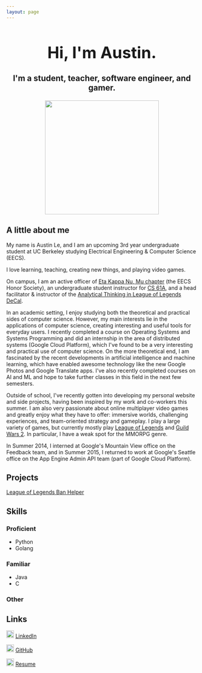 ```yaml
---
layout: page
---
```


<h1 style="font-size: 300%; text-align: center">Hi, I'm Austin.</h1>
<h3 style="font-size: 150%; text-align: center">I'm a student, teacher, software engineer, and gamer.</h3>

<div style="text-align: center"><img src="https://scontent.fsnc1-1.fna.fbcdn.net/hphotos-xpf1/v/t1.0-9/10442546_696660630417132_7466810421954999452_n.jpg?oh=3e71857eb771d529132ffc7fe1b77f5d&oe=56837A5C" height="300" width="300"></div>

<h2>A little about me</h2>
<p>My name is Austin Le, and I am an upcoming 3rd year undergraduate student at UC Berkeley studying Electrical Engineering & Computer Science (EECS).</p>

<p>I love learning, teaching, creating new things, and playing video games.</p>

<p>On campus, I am an active officer of <a href="https://hkn.eecs.berkeley.edu/" target="_blank" class="link">Eta Kappa Nu, Mu chapter</a> (the EECS Honor Society), an undergraduate student instructor for <a href="http://cs61a.org" target="_blank" class="link">CS 61A</a>, and a head facilitator & instructor of the <a href="http://www.decal.org/courses/lol" target="_blank" class="link">Analytical Thinking in League of Legends DeCal</a>.</p>

<p>In an academic setting, I enjoy studying both the theoretical and practical sides of computer science. However, my main interests lie in the applications of computer science, creating interesting and useful tools for everyday users. I recently completed a course on Operating Systems and Systems Programming and did an internship in the area of distributed systems (Google Cloud Platform), which I've found to be a very interesting and practical use of computer science. On the more theoretical end, I am fascinated by the recent developments in artificial intelligence and machine learning, which have enabled awesome technology like the new Google Photos and Google Translate apps. I've also recently completed courses on AI and ML and hope to take further classes in this field in the next few semesters.</p>

<p>Outside of school, I've recently gotten into developing my personal website and side projects, having been inspired by my work and co-workers this summer. I am also very passionate about online multiplayer video games and greatly enjoy what they have to offer: immersive worlds, challenging experiences, and team-oriented strategy and gameplay. I play a large variety of games, but currently mostly play <a href="http://na.leagueoflegends.com/" target="_blank" class="link">League of Legends</a> and <a href="https://www.guildwars2.com/en/" target="_blank" class="link">Guild Wars 2</a>. In particular, I have a weak spot for the MMORPG genre.</p>

<p>In Summer 2014, I interned at Google's Mountain View office on the Feedback team, and in Summer 2015, I returned to work at Google's Seattle office on the App Engine Admin API team (part of Google Cloud Platform).</p>

<h2>Projects</h2>
<p><a href="https://lolbanhelper.appspot.com/" target="_blank" class="link">League of Legends Ban Helper</a></p>

<h2>Skills</h2>
<h3>Proficient</h3>
<ul>
	<li>Python</li>
	<li>Golang</li>
</ul>
<h3>Familiar</h3>
<ul>
	<li>Java</li>
	<li>C</li>
</ul>
<h3>Other</h3>

<h2>Links</h2>
<p><img src="https://encrypted-tbn0.gstatic.com/images?q=tbn:ANd9GcQFWv5GGlGD36t-cjXx3EMOH0qf9XAVmYbltGCGMaOH1UIdxlfW" width="20" height="20"> <a href="https://www.linkedin.com/in/austinhle" target="_blank" class="link">LinkedIn</a></p>

<p><img src="https://encrypted-tbn1.gstatic.com/images?q=tbn:ANd9GcTOug7V-atE3pm_qacE141jGo9_SPQQ_SZyVBx2GEZ5dul2LTVIMK91oA" width="20" height="20"> <a href="https://github.com/austinhle" target="_blank" class="link">GitHub</a></p>

<p><img src="http://robjepson.files.wordpress.com/2013/04/resume-icon.jpg" width="20" height="20"> <a href="files/Resume-AustinLe.pdf" target="_blank" class="link">Resume</a></p>